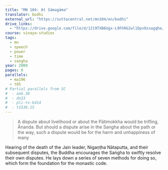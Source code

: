 ```yaml
---
title: "MN 104: At Sāmagāma"
translator: bodhi
external_url: "https://suttacentral.net/mn104/en/bodhi"
drive_links:
  - "https://drive.google.com/file/d/1219TXB6Ugx-L9FhRG2wl1DpvOzxagqhe/view?usp=drivesdk"
course: vinaya-studies
tags:
  - mn
  - speech
  - power
  - time
  - sangha
year: 2009
pages: 8
parallels:
  - ma196
  - t85
# Partial parallels from SC
#  - an6.36
#  - dn33
#  - pli-tv-kd14
#  - t1536.15
---
```


> A dispute about livelihood or about the Pātimokkha would be trifling, Ānanda. But should a dispute arise in the Sangha about the path or the way, such a dispute would be for the harm and unhappiness of many

Hearing of the death of the Jain leader, Nigaṇṭha Nātaputta, and their subsequent disputes, the Buddha encourages the Saṅgha to swiftly resolve their own disputes. He lays down a series of seven methods for doing so, which form the foundation for the monastic code.
